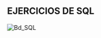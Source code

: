 ## EJERCICIOS DE SQL
![Bd_SQL](https://github.com/user-attachments/assets/3576843e-bae0-454f-9bed-b3cd7c70665f)
